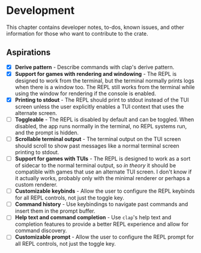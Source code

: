 # Development

This chapter contains developer notes, to-dos, known issues, and other
information for those who want to contribute to the crate.

## Aspirations

- [x] **Derive pattern** - Describe commands with clap's derive pattern. 
- [x] **Support for games with rendering and windowing** - The REPL is designed to
  work from the terminal, but the terminal normally prints logs when there is a
  window too. The REPL still works from the terminal while using the window for
  rendering if the console is enabled.
- [x] **Printing to stdout** - The REPL should print to stdout instead of the
  TUI screen unless the user explicitly enables a TUI context that uses the
  alternate screen.
- [ ] **Toggleable** - The REPL is disabled by default and can be toggled. When
  disabled, the app runs normally in the terminal, no REPL systems run, and the
  prompt is hidden.
- [ ] **Scrollable terminal output** - The terminal output on the TUI screen
  should scroll to show past messages like a normal terminal screen printing to
  stdout.
- [ ] **Support for games with TUIs** - The REPL is designed to work as a sort of
  sidecar to the normal terminal output, so _in theory_ it should be compatible
  with games that use an alternate TUI screen. I don't know if it actually
  works, probably only with the minimal renderer or perhaps a custom renderer.
- [ ] **Customizable keybinds** - Allow the user to configure the REPL keybinds for
  all REPL controls, not just the toggle key.
- [ ] **Command history** - Use keybindings to navigate past commands and insert
  them in the prompt buffer.
- [ ] **Help text and command completion** - Use `clap`'s help text and completion
  features to provide a better REPL experience and allow for command discovery.
- [ ] **Customizable prompt** - Allow the user to configure the REPL prompt for
  all REPL controls, not just the toggle key.
